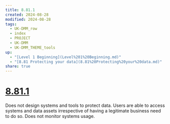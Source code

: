```yaml
---
title: 8.81.1
created: 2024-08-28
modified: 2024-08-28
tags:
  - UK-DMM_row
  - index
  - PROJECT
  - UK-DMM
  - UK-DMM_THEME_tools
up:
  - "[Level 1 Beginning](Level%201%20Beginning.md)"
  - "[8.81 Protecting your data](8.81%20Protecting%20your%20data.md)"
share: true
---
```

# [8.81.1](8.81.1.md)

Does not design systems and tools to protect data. Users are able to access systems and data assets irrespective of having a legitimate business need to do so. Does not monitor systems usage.
